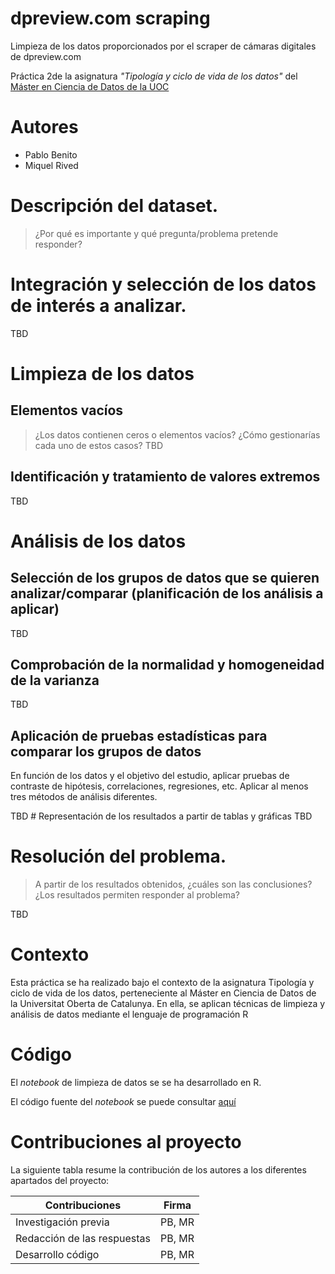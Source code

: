 # dpreview.com scraping
Limpieza de los datos proporcionados por el scraper de cámaras digitales de dpreview.com

Práctica 2de la asignatura *"Tipología y ciclo de vida de los datos"* del [Máster en Ciencia de Datos de la UOC](https://estudios.uoc.edu/es/masters-universitarios/data-science/presentacion)

# Autores

* Pablo Benito
* Miquel Rived 


# Descripción del dataset. 

> ¿Por qué es importante y qué pregunta/problema pretende responder?

# Integración y selección de los datos de interés a analizar.
TBD
# Limpieza de los datos
## Elementos vacíos
> ¿Los datos contienen ceros o elementos vacíos? ¿Cómo gestionarías cada uno de estos casos?
TBD
## Identificación y tratamiento de valores extremos
TBD
# Análisis de los datos
## Selección de los grupos de datos que se quieren analizar/comparar (planificación de los análisis a aplicar)
TBD
## Comprobación de la normalidad y homogeneidad de la varianza
TBD 

## Aplicación de pruebas estadísticas para comparar los grupos de datos
En función de los datos y el objetivo del estudio, aplicar pruebas de contraste de hipótesis, correlaciones, regresiones, etc. Aplicar al menos tres métodos de análisis diferentes.

TBD
# Representación de los resultados a partir de tablas y gráficas
TBD

# Resolución del problema.
> A partir de los resultados obtenidos, ¿cuáles son las conclusiones? ¿Los resultados permiten responder al problema?

TBD

# Contexto
Esta práctica se ha realizado bajo el contexto de la asignatura Tipología y ciclo de vida de los datos, perteneciente al Máster en Ciencia de Datos de la Universitat Oberta de Catalunya. En ella, se aplican técnicas de limpieza y análisis de datos mediante el lenguaje de programación R


# Código

El *notebook* de limpieza de datos se  se ha desarrollado en R. 


El código fuente del *notebook* se puede consultar [aquí](PRA2.Rmd)

# Contribuciones al proyecto

La siguiente tabla resume la contribución de los autores a los diferentes apartados del proyecto:

| Contribuciones              | Firma  |
| --------------------------- | ------ |
| Investigación previa        | PB, MR |
| Redacción de las respuestas | PB, MR |
| Desarrollo código           | PB, MR |
